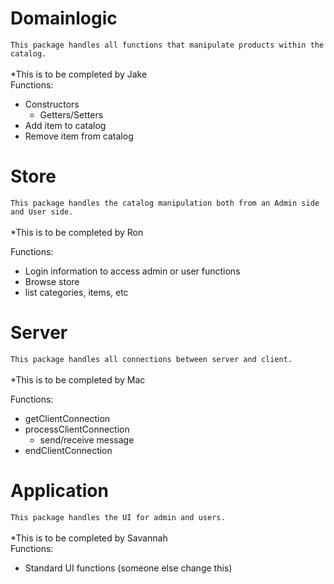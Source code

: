 # Domainlogic #
``This package handles all functions that manipulate products within the catalog.``
<br />
<br />
*This is to be completed by Jake<br />
Functions:
* Constructors
    * Getters/Setters
* Add item to catalog
* Remove item from catalog

# Store #
``This package handles the catalog manipulation both from an Admin side and User side.``
<br />
<br />
*This is to be completed by Ron<br />

Functions:
* Login information to access admin or user functions
* Browse store
* list categories, items, etc


# Server #
``This package handles all connections between server and client.``
<br />
<br />
*This is to be completed by Mac<br />

Functions:
* getClientConnection
* processClientConnection
    * send/receive message
* endClientConnection

# Application #
``This package handles the UI for admin and users.``
<br />
<br />
*This is to be completed by Savannah<br />
Functions:
* Standard UI functions (someone else change this)